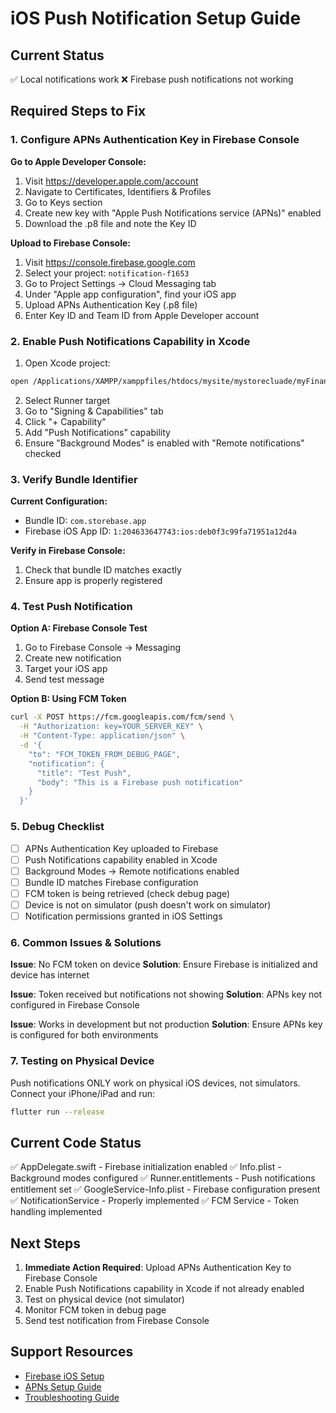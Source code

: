 # iOS Push Notification Setup Guide

## Current Status
✅ Local notifications work
❌ Firebase push notifications not working

## Required Steps to Fix

### 1. Configure APNs Authentication Key in Firebase Console

**Go to Apple Developer Console:**
1. Visit https://developer.apple.com/account
2. Navigate to Certificates, Identifiers & Profiles
3. Go to Keys section
4. Create new key with "Apple Push Notifications service (APNs)" enabled
5. Download the .p8 file and note the Key ID

**Upload to Firebase Console:**
1. Visit https://console.firebase.google.com
2. Select your project: `notification-f1653`
3. Go to Project Settings → Cloud Messaging tab
4. Under "Apple app configuration", find your iOS app
5. Upload APNs Authentication Key (.p8 file)
6. Enter Key ID and Team ID from Apple Developer account

### 2. Enable Push Notifications Capability in Xcode

1. Open Xcode project:
```bash
open /Applications/XAMPP/xamppfiles/htdocs/mysite/mystorecluade/myFinance_improved_V1/ios/Runner.xcworkspace
```

2. Select Runner target
3. Go to "Signing & Capabilities" tab
4. Click "+ Capability"
5. Add "Push Notifications" capability
6. Ensure "Background Modes" is enabled with "Remote notifications" checked

### 3. Verify Bundle Identifier

**Current Configuration:**
- Bundle ID: `com.storebase.app`
- Firebase iOS App ID: `1:204633647743:ios:deb0f3c99fa71951a12d4a`

**Verify in Firebase Console:**
1. Check that bundle ID matches exactly
2. Ensure app is properly registered

### 4. Test Push Notification

**Option A: Firebase Console Test**
1. Go to Firebase Console → Messaging
2. Create new notification
3. Target your iOS app
4. Send test message

**Option B: Using FCM Token**
```bash
curl -X POST https://fcm.googleapis.com/fcm/send \
  -H "Authorization: key=YOUR_SERVER_KEY" \
  -H "Content-Type: application/json" \
  -d '{
    "to": "FCM_TOKEN_FROM_DEBUG_PAGE",
    "notification": {
      "title": "Test Push",
      "body": "This is a Firebase push notification"
    }
  }'
```

### 5. Debug Checklist

- [ ] APNs Authentication Key uploaded to Firebase
- [ ] Push Notifications capability enabled in Xcode
- [ ] Background Modes → Remote notifications enabled
- [ ] Bundle ID matches Firebase configuration
- [ ] FCM token is being retrieved (check debug page)
- [ ] Device is not on simulator (push doesn't work on simulator)
- [ ] Notification permissions granted in iOS Settings

### 6. Common Issues & Solutions

**Issue**: No FCM token on device
**Solution**: Ensure Firebase is initialized and device has internet

**Issue**: Token received but notifications not showing
**Solution**: APNs key not configured in Firebase Console

**Issue**: Works in development but not production
**Solution**: Ensure APNs key is configured for both environments

### 7. Testing on Physical Device

Push notifications ONLY work on physical iOS devices, not simulators.
Connect your iPhone/iPad and run:

```bash
flutter run --release
```

## Current Code Status

✅ AppDelegate.swift - Firebase initialization enabled
✅ Info.plist - Background modes configured
✅ Runner.entitlements - Push notifications entitlement set
✅ GoogleService-Info.plist - Firebase configuration present
✅ NotificationService - Properly implemented
✅ FCM Service - Token handling implemented

## Next Steps

1. **Immediate Action Required**: Upload APNs Authentication Key to Firebase Console
2. Enable Push Notifications capability in Xcode if not already enabled
3. Test on physical device (not simulator)
4. Monitor FCM token in debug page
5. Send test notification from Firebase Console

## Support Resources

- [Firebase iOS Setup](https://firebase.google.com/docs/cloud-messaging/ios/client)
- [APNs Setup Guide](https://firebase.google.com/docs/cloud-messaging/ios/certs)
- [Troubleshooting Guide](https://firebase.google.com/docs/cloud-messaging/ios/troubleshooting)